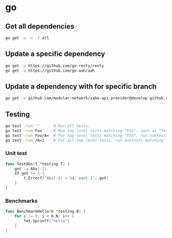 # go

## Get all dependencies

```sh
go get -u -v -f all
```

## Update a specific dependency

```sh
go get -u https://github.com/go-resty/resty
go get -u https://github.com/go-aah/aah
```

## Update a dependency with for specific branch

```sh
go get -u github.com/modular-network/zabo-api-provider@develop github.com/modular-network/zabo-api-resources@develop
```

## Testing

```sh
go test -run ''      # Run all tests.
go test -run Foo     # Run top-level tests matching "Foo", such as "TestFooBar".
go test -run Foo/A=  # For top-level tests matching "Foo", run subtests matching "A=".
go test -run /A=1    # For all top-level tests, run subtests matching "A=1".
```

### Unit test

```go
func TestAbs(t *testing.T) {
    got := Abs(-1)
    if got != 1 {
        t.Errorf("Abs(-1) = %d; want 1", got)
    }
}
```

### Benchmarks

```go
func BenchmarkHello(b *testing.B) {
    for i := 0; i < b.N; i++ {
        fmt.Sprintf("hello")
    }
}
```
